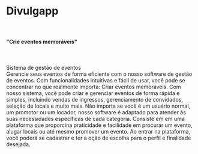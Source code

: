 # Divulgapp
<br><h4>"Crie eventos memoráveis"</h4></br>
<br>Sistema de gestão de eventos</br>
Gerencie seus eventos de forma eficiente com o nosso software de gestão de eventos. Com funcionalidades intuitivas e fácil de usar, você pode se concentrar no que realmente importa: Criar eventos memoráveis.
Com nosso sistema, você pode criar e gerenciar eventos de forma rápida e simples, incluindo vendas de ingressos, gerenciamento de convidados, seleção de locais e muito mais. Não importa se você é um usuário normal, um promotor ou um locador, nosso software é adaptado para atender às suas necessidades específicas de cada categoria.
Consiste em em uma plataforma que proporcina praticidade e facilidade em procurar um evento, alugar locais ou até mesmo promover um evento.
Ao entrar na plataforma, você poderá se cadastrar e ter a oção de escolha para o perfil e finalidade desejada.

